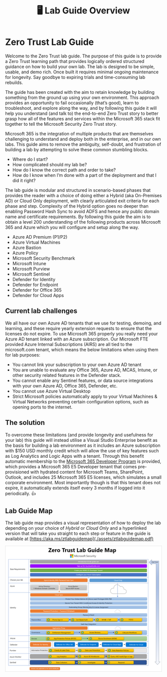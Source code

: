 ﻿---
id: overview
title: 🖥️ Lab Guide Overview
sidebar_label: 🖥️ Overview
slug: /
---
# Zero Trust Lab Guide
Welcome to the Zero Trust lab guide. The purpose of this guide is to provide a Zero Trust learning path that provides logically ordered structured guidance on how to build your own lab. The lab is designed to be simple, usable, and demo rich. Once built it requires minimal ongoing maintenance for longevity. Say goodbye to expiring trials and time-consuming lab rebuilds.

The guide has been created with the aim to retain knowledge by building something from the ground up using your own environment. This approach provides an opportunity to fail occasionally (that’s good), learn to troubleshoot, and explore along the way, and by following this guide it will help you understand (and talk to) the end-to-end Zero Trust story to better grasp how all of the features and services within the Microsoft 365 stack fit together to tell the Microsoft Security Zero Trust story. 

Microsoft 365 is the integration of multiple products that are themselves challenging to understand and deploy both in the enterprise, and in our own labs. This guide aims to remove the ambiguity, self-doubt, and frustration of building a lab by attempting to solve these common stumbling blocks.

- Where do I start?
- How complicated should my lab be?
- How do I know the correct path and order to take?
- How do I know when I’m done with a part of the deployment and that I did it right?

The lab guide is modular and structured in scenario-based phases that provides the reader with a choice of doing either a Hybrid (aka On-Premises AD) or Cloud Only deployment, with clearly articulated exit criteria for each phase and step. Complexity of the Hybrid option goes no deeper than enabling Password Hash Sync to avoid ADFS and hence any public domain name and certificate requirements. By following this guide the aim is to obtain a level 200 understanding of the following products across Microsoft 365 and Azure which you will configure and setup along the way.

- Azure AD Premium (P1/P2)
- Azure Virtual Machines
- Azure Bastion
- Azure Policy
- Microsoft Security Benchmark
- Microsoft Intune
- Microsoft Purview
- Microsoft Sentinel 
- Defender for Identity
- Defender for Endpoint
- Defender for Office 365
- Defender for Cloud Apps 

## Current lab challenges
We all have our own Azure AD tenants that we use for testing, demoing, and learning, and these require yearly extension requests to ensure that the licenses do not expire. To use Microsoft 365 properly you really need your Azure AD tenant linked with an Azure subscription. Our Microsoft FTE provided Azure Internal Subscriptions (AIRS) are all tied to the microsoft.com tenant, which means the below limitations when using them for lab purposes: 

- You cannot link your subscription to your own Azure AD tenant 
- You are unable to evaluate any Office 365, Azure AD, MCAS, Intune, or other security related features in the Defender stack.
- You cannot enable any Sentinel features, or data source integrations with your own Azure AD, Office 365, Defender, etc. 
- You cannot use Azure Virtual Desktop
- Strict Microsoft policies automatically apply to your Virtual Machines & Virtual Networks preventing certain configuration options, such as opening ports to the internet.

## The solution
To overcome these limitations (and provide longevity and usefulness for your lab) this guide will instead utilise a Visual Studio Enterprise benefit as the basis for building a lab environment as it includes an Azure subscription with $150 USD monthly credit which will allow the use of key features such as Log Analytics and Logic Apps with a tenant. Through this benefit automatic membership to the [Microsoft 365 Developer Program](https://docs.microsoft.com/en-us/office/developer-program/microsoft-365-developer-program-faq) is provided, which provides a Microsoft 365 E5 Developer tenant that comes pre-provisioned with hydrated content for Microsoft Teams, SharePoint, Outlook, and includes 25 Microsoft 365 E5 licenses, which simulates a small corporate environment. Most importantly though is that this tenant does not expire, it automatically extends itself every 3 months if logged into it periodically. 👍

## Lab Guide Map
The lab guide map provides a visual representation of how to deploy the lab depending on your choice of *Hybrid* or *Cloud Only* and a hyperlinked version that will take you straight to each step or feature in the guide is available at [https://aka.ms/ztlabguidemap](./assets/ztlabguidemap.pdf)

![Timeline Description automatically generated](img/ztlabguidemap.png)